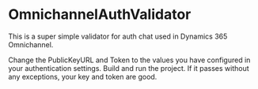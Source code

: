 # OmnichannelAuthValidator

This is a super simple validator for auth chat used in Dynamics 365 Omnichannel.

Change the PublicKeyURL and Token to the values you have configured in your authentication settings. Build and run the project. 
If it passes without any exceptions, your key and token are good.
